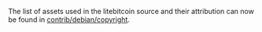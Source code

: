 The list of assets used in the litebitcoin source and their attribution can now be found in [contrib/debian/copyright](../contrib/debian/copyright).
